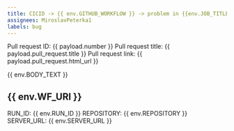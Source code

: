 ```yaml
---
title: CICID -> {{ env.GITHUB_WORKFLOW }} -> problem in {{env.JOB_TITLE}} (PR - {{ payload.number }}.{{ payload.pull_request.title }})
assignees: MiroslavPeterka1
labels: bug
---
```

Pull request ID: {{ payload.number }}
Pull request title: {{ payload.pull_request.title }}
Pull request link: {{ payload.pull_request.html_url }}

{{ env.BODY_TEXT }}

{{ env.WF_URI }}
---------------------------------
RUN_ID: {{ env.RUN_ID }}
REPOSITORY: {{ env.REPOSITORY }}
SERVER_URL: {{ env.SERVER_URL }}

